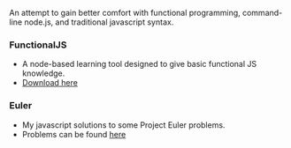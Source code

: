 An attempt to gain better comfort with functional programming, command-line node.js, and traditional javascript syntax.

### FunctionalJS
* A node-based learning tool designed to give basic functional JS knowledge. 
* [Download here](http://nodeschool.io/#functionaljs)

### Euler
* My javascript solutions to some Project Euler problems.
* Problems can be found [here](projecteuler.net)
